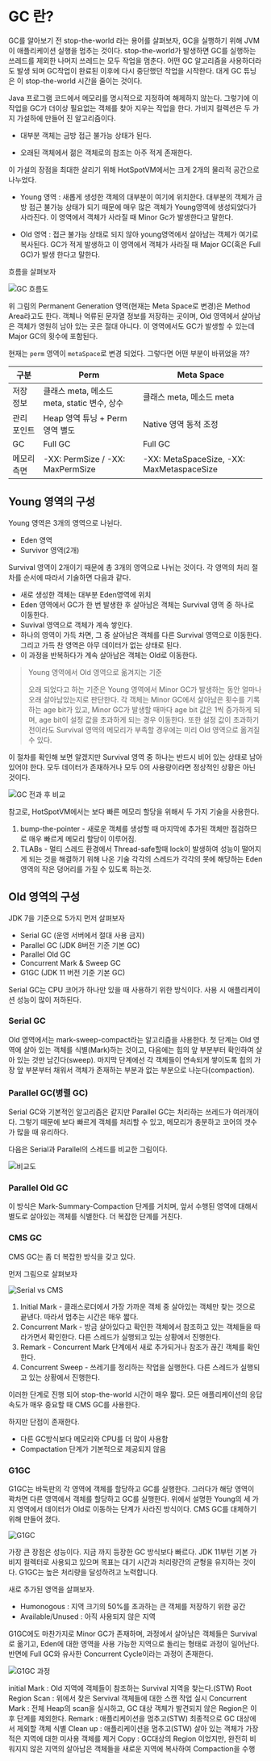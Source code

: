 # GC 란?

GC를 알아보기 전 stop-the-world 라는 용어를 살펴보자, GC을 실행하기 위해 JVM이 애플리케이션 실행을 멈추는 것이다. stop-the-world가 발생하면 GC를 실행하는 쓰레드를
제외한 나머지 쓰레드는 모두 작업을 멈춘다. 어떤 GC 알고리즘을 사용하더라도 발생 되며 GC작업이 완료된 이후에 다시 중단했던 작업을 시작한다. 대게 GC 튜닝은 이 stop-the-world
시간을 줄이는 것이다.

Java 프로그램 코드에서 메모리를 명시적으로 지정하여 해제하지 않는다. 그렇기에 이 작업을 GC가 더이상 필요없는 객체를 찾아 지우는 작업을 한다. 가비지 컬렉션은 두 가지 가설하에 
만들어 진 알고리즘이다.

- 대부분 객체는 금방 접근 불가능 상태가 된다.

- 오래된 객체에서 젊은 객체로의 참조는 아주 적게 존재한다.

이 가설의 장점을 최대한 살리기 위해 HotSpotVM에서는 크게 2개의 물리적 공간으로 나누었다.

- Young 영역 : 새롭게 생성한 객체의 대부분이 여기에 위치한다. 대부분의 객체가 금방 접근 불가능 상태가 되기 때문에 매우 많은 객체가 Young영역에 생성되었다가 사라진다.
              이 영역에서 객체가 사라질 때 Minor Gc가 발생한다고 말한다.
              
- Old 영역 : 접근 불가능 상태로 되지 않아 young영역에서 살아남는 객체가 여기로 복사된다. GC가 적게 발생하고 이 영역에서 객체가 사라질 때 Major GC(혹은 Full GC)가 발생
            한다고 말한다.
            
            
흐름을 살펴보자 

![GC 흐름도](https://d2.naver.com/content/images/2015/06/helloworld-1329-1.png)

위 그림의 Permanent Generation 영역(현재는 Meta Space로 변경)은 Method Area라고도 한다. 객체나 억류된 문자열 정보를 저장하는 곳이며, Old 영역에서 살아남은 객체가 영원히 남아 있는 곳은 절대 아니다.
이 영역에서도 GC가 발생할 수 있는데 Major GC의 횟수에 포함된다.

현재는 `perm` 영역이 `metaSpace`로 변경 되었다. 그렇다면 어떤 부분이 바뀌었을 까?

| 구분 | Perm | Meta Space |
|----------|--------------------------------------------|------------------------------------------|
|저장 정보  | 클래스 meta, 메소드 meta, static 변수, 상수 | 클래스 meta, 메소드 meta                  |
|관리 포인트| Heap 영역 튜닝 + Perm 영역 별도             | Native 영역 동적 조정                     |
|GC        | Full GC                                   | Full GC                                   |
|메모리 측면| -XX: PermSize / -XX: MaxPermSize          | 	-XX: MetaSpaceSize, -XX: MaxMetaspaceSize|


## Young 영역의 구성

Young 영역은 3개의 영역으로 나뉜다.

- Eden 영역
- Survivor 영역(2개)

Survival 영역이 2개이기 때문에 총 3개의 영역으로 나뉘는 것이다. 각 영역의 처리 절차를 순서에 따라서 기술하면 다음과 같다. 

- 새로 생성한 객체는 대부분 Eden영역에 위치
- Eden 영역에서 GC가 한 번 발생한 후 살아남은 객체는 Survival 영역 중 하나로 이동한다.
- Suvival 영역으로 객체가 계속 쌓인다.
- 하나의 영역이 가득 차면, 그 중 살아남은 객체를 다른 Survival 영역으로 이동한다. 그리고 가득 찬 영역은 아무 데이터가 없는 상태로 된다.
- 이 과정을 반복하다가 계속 살아남은 객체는 Old로 이동한다.


> Young 영역에서 Old 영역으로 옮겨지는 기준
> 
> 오래 되었다고 하는 기준은 Young 영역에서 Minor GC가 발생하는 동안 얼마나 오래 살아남았는지로 판단한다. 각 객체는 Minor GC에서 살아남은 횟수를 기록하는 
> age bit가 있고, Minor GC가 발생할 때마다 age bit 값은 1씩 증가하게 되며, age bit이 설정 값을 초과하게 되는 경우 이동한다. 또한 설정 값이 초과하기 전이라도
> Survival 영역의 메모리가 부족할 경우에는 미리 Old 영역으로 옮겨질 수 있다.


이 절차를 확인해 보면 알겠지만 Survival 영역 중 하나는 반드시 비어 있는 상태로 남아 있어야 한다. 모두 데이터가 존재하거나 모두 0의 사용량이라면 정상적인 상황은 아닌 것이다.

![GC 전과 후 비교](https://d2.naver.com/content/images/2015/06/helloworld-1329-3.png)

참고로, HotSpotVM에서는 보다 빠른 메모리 할당을 위해서 두 가지 기술을 사용한다.

1. bump-the-pointer - 새로운 객체를 생성할 때 마지막에 추가된 객체만 점검하므로 매우 빠르게 메모리 할당이 이루어짐. 
2. TLABs - 멀티 스레드 환경에서 Thread-safe할때 lock이 발생하여 성능이 떨어지게 되는 것을 해결하기 위해 나온 기술
           각각의 스레드가 각각의 못에 해당하는 Eden 영역의 작은 덩어리를 가질 수 있도록 하는것.
           
           
## Old 영역의 구성

JDK 7을 기준으로 5가지 먼저 살펴보자

- Serial GC (운영 서버에서 절대 사용 금지)
- Parallel GC (JDK 8버전 기준 기본 GC)
- Parallel Old GC
- Concurrent Mark & Sweep GC
- G1GC (JDK 11 버전 기준 기본 GC)

Serial GC는 CPU 코어가 하나만 있을 때 사용하기 위한 방식이다. 사용 시 애플리케이션 성능이 많이 저하된다.

### Serial GC

Old 영역에서는 mark-sweep-compact라는 알고리즘을 사용한다. 첫 단계는 Old 영역에 살아 있는 객체를 식별(Mark)하는 것이고, 다음에는 힙의 앞 부분부터 확인하여 살아 있는 것만
남긴다(sweep). 마지막 단계에선 각 객체들이 연속되게 쌓이도록 힙의 가장 앞 부분부터 채워서 객체가 존재하는 부분과 없는 부분으로 나눈다(compaction).

### Parallel GC(병렬 GC)

Serial GC와 기본적인 알고리즘은 같지만 Parallel GC는 처리하는 쓰레드가 여러개이다. 그렇기 때문에 보다 빠르게 객체를 처리할 수 있고, 메모리가 충분하고 코어의 갯수가 많을 때
유리하다. 

다음은 Serial과 Parallel의 스레드를 비교한 그림이다.

![비교도](https://d2.naver.com/content/images/2015/06/helloworld-1329-4.png)

### Parallel Old GC

이 방식은 Mark-Summary-Compaction 단계를 거치며, 앞서 수행된 영역에 대해서 별도로 살아있는 객체를 식별한다. 더 복잡한 단계를 거친다.

### CMS GC

CMS GC는 좀 더 복잡한 방식을 갖고 있다.

먼저 그림으로 살펴보자

![Serial vs CMS](https://d2.naver.com/content/images/2015/06/helloworld-1329-5.png)

1. Initial Mark - 클래스로더에서 가장 가까운 객체 중 살아있는 객체만 찾는 것으로 끝낸다. 따라서 멈추는 시간은 매우 짧다.
2. Concurrent Mark - 방금 살아있다고 확인한 객체에서 참조하고 있는 객체들을 따라가면서 확인한다.  다른 스레드가 실행되고 있는 상황에서 진행한다.
3. Remark - Concurrent Mark 단계에서 새로 추가되거나 참조가 끊긴 객체를 확인한다. 
4. Concurrent Sweep - 쓰레기를 정리하는 작업을 실행한다.  다른 스레드가 실행되고 있는 상황에서 진행한다.

이러한 단계로 진행 되어 stop-the-world 시간이 매우 짧다. 모든 애플리케이션의 응답 속도가 매우 중요할 때 CMS GC를 사용한다.

하지만 단점이 존재한다.

- 다른 GC방식보다 메모리와 CPU를 더 많이 사용함
- Compactation 단계가 기본적으로 제공되지 않음

### G1GC

G1GC는 바둑판의 각 영역에 객체를 할당하고 GC를 실행한다. 그러다가 해당 영역이 꽉차면 다른 영역에서 객체를 할당하고 GC를 실행한다. 위에서 설명한 Young의 세 가지 영역에서 데이터가
Old로 이동하는 단계가 사라진 방식이다. CMS GC를 대체하기 위해 만들어 졌다.

![G1GC](https://img1.daumcdn.net/thumb/R1280x0/?scode=mtistory2&fname=https%3A%2F%2Fblog.kakaocdn.net%2Fdn%2FelKOzd%2FbtqMmqzdfAz%2F1sJEe9uXkg0YEuQXDOqTr0%2Fimg.png)

가장 큰 장점은 성능이다. 지금 까지 등장한 GC 방식보다 빠르다. JDK 11부턴 기본 가비지 컬렉터로 사용되고 있으며 목표는 대기 시간과 처리량간의 균형을 유지하는 것이다.
G1GC는 높은 처리량을 달성하려고 노력합니다.  

새로 추가된 영역을 살펴보자.

- Humonogous : 지역 크기의 50%를 초과하는 큰 객체를 저장하기 위한 공간
- Available/Unused : 아직 사용되지 않은 지역

G1GC에도 마찬가지로 Minor GC가 존재하며, 과정에서 살아남은 객체들은 Survival로 옮기고, Eden에 대한 영역을 사용 가능한 지역으로 돌리는 형태로 과정이 일어난다.
반면에 Full GC와 유사한 Concurrent Cycle이라는 과정이 존재한다.

![G1GC 과정](https://img1.daumcdn.net/thumb/R1280x0/?scode=mtistory2&fname=https%3A%2F%2Fblog.kakaocdn.net%2Fdn%2FbWj6yv%2FbtqMqBft2cj%2FT69AhDZYGwLomksxpLb82k%2Fimg.png)

 initial Mark : Old 지역에 객체들이 참조하는 Survival 지역을 찾는다.(STW)
 Root Region Scan : 위에서 찾은 Servival 객체들에 대한 스캔 작업 실시
 Concurrent Mark : 전체 Heap의 scan을 실시하고, GC 대상 객체가 발견되지 않은 Region은 이 후 단계를 제외한다.
 Remark : 애플리케이션을 멈추고(STW) 최종적으로 GC 대상에서 제외할 객체 식별
 Clean up : 애플리케이션을 멈추고(STW) 살아 있는 객체가 가장 적은 지역에 대한 미사용 객체를 제거
 Copy : GC대상의 Region 이었지만, 완전히 비워지지 않은 지역의 살아남은 객체들을 새로운 지역에 복사하여 Compaction을 수행
